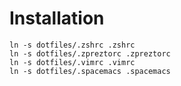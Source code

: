 # Installation

```
ln -s dotfiles/.zshrc .zshrc
ln -s dotfiles/.zpreztorc .zpreztorc
ln -s dotfiles/.vimrc .vimrc
ln -s dotfiles/.spacemacs .spacemacs
```
